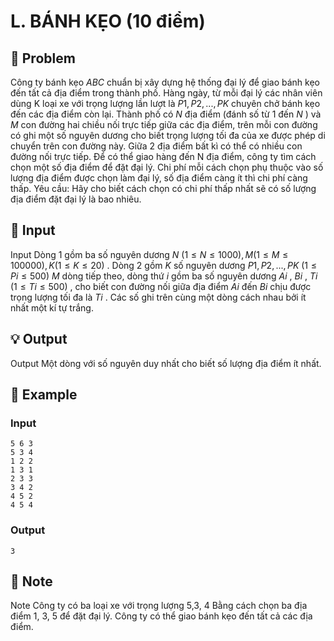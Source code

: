 # L. BÁNH KẸO (10 điểm)

## 📖 Problem

Công ty bánh kẹo
$ABC$
chuẩn bị xây dựng hệ thống đại lý để giao bánh kẹo đến tất cả địa điểm trong thành phố. Hàng ngày, từ mỗi đại lý các nhân viên dùng K loại xe với trọng lượng lần lượt là
$P1,P2, ...,PK$
chuyên chở bánh kẹo đến các địa điểm còn lại. Thành phố có
$N$
địa điểm (đánh số từ
$1$
đến
$N$
) và
$M$
con đường hai chiều nối trực tiếp giữa các địa điểm, trên mỗi con đường có ghi một số nguyên dương cho biết trọng lượng tối đa của xe được phép di chuyển trên con đường này. Giữa 2 địa điểm bất kì có thể có nhiều con đường nối trực tiếp.
Để có thể giao hàng đến N địa điểm, công ty tìm cách chọn một số địa điểm để đặt đại lý. Chi phí mỗi cách chọn phụ thuộc vào số lượng địa điểm được chọn làm đại lý, số địa điểm càng ít thì chi phí càng thấp.
Yêu cầu: Hãy cho biết cách chọn có chi phí thấp nhất sẽ có số lượng địa điểm đặt đại lý là bao nhiêu.


## 🧩 Input

Input
Dòng
$1$
gồm ba số nguyên dương
$N$
$(1≤N≤1000),M(1≤M≤100000),K(1≤K≤20)$
.
Dòng
$2$
gồm
$K$
số nguyên dương
$P1,P2, ...,PK$
$(1≤Pi≤500)$
$M$
dòng tiếp theo, dòng thứ
$i$
gồm ba số nguyên dương
$Ai$
,
$Bi$
,
$Ti$
$(1≤Ti≤500)$
, cho biết con đường nối giữa địa điểm
$Ai$
đến
$Bi$
chịu được trọng lượng tối đa là
$Ti$
. Các số ghi trên cùng một dòng cách nhau bởi ít nhất một kí tự trắng.


## 💡 Output

Output
Một dòng với số nguyên duy nhất cho biết số lượng địa điểm ít nhất.


## 🧠 Example

### Input

```text
5 6 3
5 3 4
1 2 2
1 3 1
2 3 3
3 4 2
4 5 2
4 5 4
```

### Output

```text
3
```



## 📝 Note

Note
Công ty có ba loại xe với trọng lượng 5,3, 4
Bằng cách chọn ba địa điểm 1, 3, 5 để đặt đại lý. Công ty có thể giao bánh kẹo đến tất cả các địa điểm.

